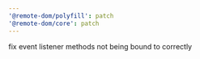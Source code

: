 ```yaml
---
'@remote-dom/polyfill': patch
'@remote-dom/core': patch
---
```


fix event listener methods not being bound to correctly
